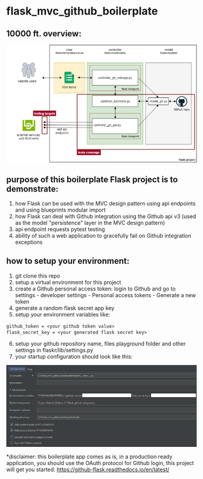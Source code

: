 # flask_mvc_github_boilerplate
## 10000 ft. overview:
![alt text][diagram]

[diagram]: https://github.com/datahappy1/flask_mvc_github_boilerplate/blob/master/flaskr/docs/diagram.png "diagram"

## purpose of this boilerplate Flask project is to demonstrate:
1) how Flask can be used with the MVC design pattern using api endpoints and using blueprints modular import
2) how Flask can deal with Github integration using the Github api v3 (used as the model "persistence" layer
in the MVC design pattern)
3) api endpoint requests pytest testing
4) ability of such a web application to gracefully fail on Github integration exceptions

## how to setup your environment:
1) git clone this repo
2) setup a virtual environment for this project
3) create a Github personal access token: login to Github and go to settings - developer settings - Personal access tokens - Generate a new token
4) generate a random flask secret app key
5) setup your environment variables like:

```
github_token = <your github token value>
flask_secret_key = <your generated flask secret key> 
```
6) setup your github repository name, files playground folder and other settings in flaskr/lib/settings.py
7) your startup configuration should look like this:

![alt text][setup]

[setup]: https://github.com/datahappy1/flask_mvc_github_boilerplate/blob/master/flaskr/docs/setup.png "setup"


*disclaimer: this boilerplate app comes as is, in a production ready application, you
should use the OAuth protocol for Github login, this project will
get you started: https://github-flask.readthedocs.io/en/latest/